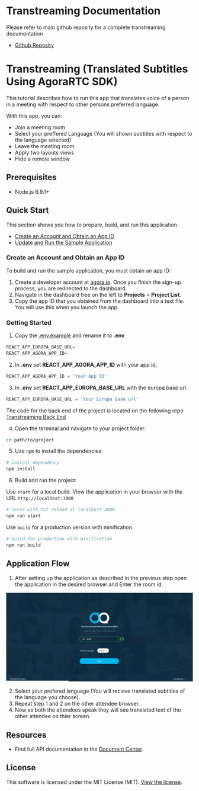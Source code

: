 # Transtreaming Documentation

Please refer to main github reposity for a complete transtreaming documentation
 - [Github Reposity](https://github.com/zilehuda/transtreaming)
 
# Transtreaming (Translated Subtitles Using AgoraRTC SDK)

This tutorial describes how to run this app that translates voice of a person in a meeting with respect to other persons preferred language.

With this app, you can:

- Join a meeting room
- Select your preffered Language (You will shown subtitles with respect to the language selected)
- Leave the meeting room
- Apply two layouts views
- Hide a remote window

## Prerequisites

- Node.js 6.9.1+


## Quick Start

This section shows you how to prepare, build, and run this application.

- [Create an Account and Obtain an App ID](#create-an-account-and-obtain-an-app-id)
- [Update and Run the Sample Application](#update-and-run-the-sample-application) 


### Create an Account and Obtain an App ID
To build and run the sample application, you must obtain an app ID: 

1. Create a developer account at [agora.io](https://dashboard.agora.io/signin/). Once you finish the sign-up process, you are redirected to the dashboard.
2. Navigate in the dashboard tree on the left to **Projects** > **Project List**.
3. Copy the app ID that you obtained from the dashboard into a text file. You will use this when you launch the app.

### Getting Started
1. Copy the [.env.example](.env.example) and rename it to **.env**
```JavaScript
REACT_APP_EUROPA_BASE_URL=
REACT_APP_AGORA_APP_ID=
```

2. In **.env** set **REACT_APP_AGORA_APP_ID** with your app id.

```JavaScript
REACT_APP_AGORA_APP_ID = 'Your App ID'
```

3. In **.env** set **REACT_APP_EUROPA_BASE_URL** with the europa base url.
```JavaScript
REACT_APP_EUROPA_BASE_URL = 'Your Europa Base url'
```
The code for the back end of the project is located on the following repo  [Transtreaming Back End](https://github.com/zilehuda/transtreaming-europa)

4. Open the terminal and navigate to your project folder.
``` bash
cd path/to/project
```
5. Use `npm` to install the dependencies:

``` bash
# install dependency
npm install
```
6. Build and run the project:

Use `start` for a local build. View the application in your browser with the URL `http://localhost:3000`

```bash
# serve with hot reload at localhost:3000
npm run start
```
Use `build` for a production version with minification.

```bash
# build for production with minification
npm run build
```

## Application Flow
1. After setting up the application as described in the previous step open the application in the desired browser and Enter the room id.

![User Page][user-page]

2. Select your prefered language (You will recieve translated subtitles of the language you choose).
3. Repeat step 1 and 2 on the other attendee browser.
4. Now as both the attendees speak they will see translated text of the other attendee on thier screen.


## Resources
- Find full API documentation in the [Document Center](https://docs.agora.io/en/).


## License
This software is licensed under the MIT License (MIT). [View the license](LICENSE.md).

<!-- MARKDOWN LINKS & IMAGES -->
<!-- https://www.markdownguide.org/basic-syntax/#reference-style-links -->
[user-page]: user-page.PNG
[room]: room.png

